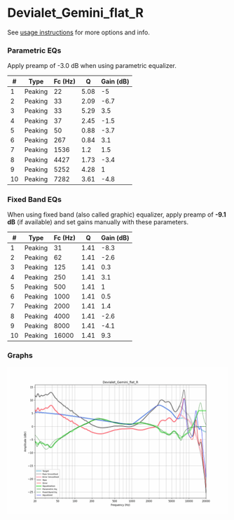# Devialet_Gemini_flat_R
See [usage instructions](https://github.com/jaakkopasanen/AutoEq#usage) for more options and info.

### Parametric EQs
Apply preamp of -3.0 dB when using parametric equalizer.

|   # | Type    |   Fc (Hz) |    Q |   Gain (dB) |
|-----|---------|-----------|------|-------------|
|   1 | Peaking |        22 | 5.08 |        -5   |
|   2 | Peaking |        33 | 2.09 |        -6.7 |
|   3 | Peaking |        33 | 5.29 |         3.5 |
|   4 | Peaking |        37 | 2.45 |        -1.5 |
|   5 | Peaking |        50 | 0.88 |        -3.7 |
|   6 | Peaking |       267 | 0.84 |         3.1 |
|   7 | Peaking |      1536 | 1.2  |         1.5 |
|   8 | Peaking |      4427 | 1.73 |        -3.4 |
|   9 | Peaking |      5252 | 4.28 |         1   |
|  10 | Peaking |      7282 | 3.61 |        -4.8 |

### Fixed Band EQs
When using fixed band (also called graphic) equalizer, apply preamp of **-9.1 dB** (if available) and set gains manually with these parameters.

|   # | Type    |   Fc (Hz) |    Q |   Gain (dB) |
|-----|---------|-----------|------|-------------|
|   1 | Peaking |        31 | 1.41 |        -8.3 |
|   2 | Peaking |        62 | 1.41 |        -2.6 |
|   3 | Peaking |       125 | 1.41 |         0.3 |
|   4 | Peaking |       250 | 1.41 |         3.1 |
|   5 | Peaking |       500 | 1.41 |         1   |
|   6 | Peaking |      1000 | 1.41 |         0.5 |
|   7 | Peaking |      2000 | 1.41 |         1.4 |
|   8 | Peaking |      4000 | 1.41 |        -2.6 |
|   9 | Peaking |      8000 | 1.41 |        -4.1 |
|  10 | Peaking |     16000 | 1.41 |         9.3 |

### Graphs
![](./Devialet_Gemini_flat_R.png)

